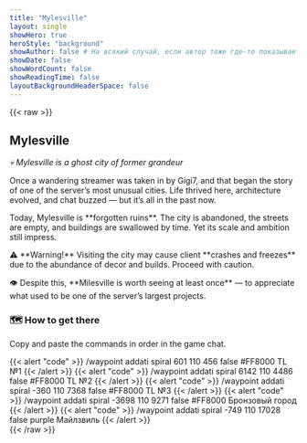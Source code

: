 ```yaml
---
title: "Mylesville"
layout: single
showHero: true
heroStyle: "background"
showAuthor: false # На всякий случай, если автор тоже где-то показывается
showDate: false
showWordCount: false
showReadingTime: false
layoutBackgroundHeaderSpace: false
---
```


{{< raw >}}
<div class="not-prose space-y-8">
  <div class="card-glass">
    <div class="prose prose-invert max-w-none">
<h2>Mylesville</h2>
<p><em>💀 Mylesville is a ghost city of former grandeur</em></p>

<p>Once a wandering streamer was taken in by Gigi7, and that began the story of one of the server’s most unusual cities. Life thrived here, architecture evolved, and chat buzzed — but it’s all in the past now.</p>

<p> Today, Mylesville is **forgotten ruins**. The city is abandoned, the streets are empty, and buildings are swallowed by time. Yet its scale and ambition still impress.</p>

<p>⚠️ **Warning!** Visiting the city may cause client **crashes and freezes** due to the abundance of decor and builds. Proceed with caution.</p>

<p>👁 Despite this, **Milesville is worth seeing at least once** — to appreciate what used to be one of the server’s largest projects.</p>


 </div>
  </div>
  <section>
    <h3 class="mb-3 text-lg font-semibold">🗺️ How to get there</h3>
    <p class="opacity-90">Copy and paste the commands in order in the game chat.</p>
    <div class="space-y-3 mt-3">
      {{< alert "code" >}}
/waypoint addati spiral 601 110 456 false #FF8000 TL №1
      {{< /alert >}}
      {{< alert "code" >}}
/waypoint addati spiral 6142 110 4486 false #FF8000 TL №2
      {{< /alert >}}
      {{< alert "code" >}}
/waypoint addati spiral -360 110 7368 false #FF8000 TL №3
      {{< /alert >}}
      {{< alert "code" >}}
/waypoint addati spiral -3698 110 9271 false #FF8000 Бронзовый город
      {{< /alert >}}
      {{< alert "code" >}}
/waypoint addati spiral -749 110 17028 false purple Майлзвиль
      {{< /alert >}}
    </div>
  </section>
</div>
{{< /raw >}}
